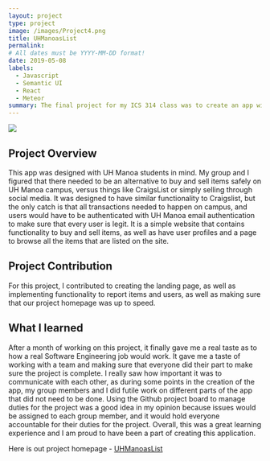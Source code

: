 ```yaml
---
layout: project
type: project
image: /images/Project4.png     
title: UHManoasList
permalink: 
# All dates must be YYYY-MM-DD format!
date: 2019-05-08
labels:
  - Javascript
  - Semantic UI
  - React
  - Meteor
summary: The final project for my ICS 314 class was to create an app with teams of three to four individuals.
---
```


<img class="ui centered image" src="/images/landing.png">

## Project Overview

This app was designed with UH Manoa students in mind.  My group and I figured that there needed to be an alternative to buy and sell items safely on UH Manoa campus, versus things like CraigsList or simply selling through social media.  It was designed to have similar functionality to Craigslist, but the only catch is that all transactions needed to happen on campus, and users would have to be authenticated with UH Manoa email authentication to make sure that every user is legit.  It is a simple website that contains functionality to buy and sell items, as well as have user profiles and a page to browse all the items that are listed on the site.

## Project Contribution

For this project, I contributed to creating the landing page, as well as implementing functionality to report items and users, as well as making sure that our project homepage was up to speed.

## What I learned

After a month of working on this project, it finally gave me a real taste as to how a real Software Engineering job would work.  It gave me a taste of working with a team and making sure that everyone did their part to make sure the project is complete.  I really saw how important it was to communicate with each other, as during some points in the creation of the app, my group members and I did futile work on different parts of the app that did not need to be done.  Using the Github project board to manage duties for the project was a good idea in my opinion because issues would be assigned to each group member, and it would hold everyone accountable for their duties for the project. Overall, this was a great learning experience and I am proud to have been a part of creating this application.

Here is out project homepage - [UHManoasList](https://uhmanoaslist.github.io)
